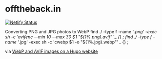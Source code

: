 # offtheback.in
[![Netlify Status](https://api.netlify.com/api/v1/badges/dd1d86c5-dc6f-4890-a14c-337abaf099e0/deploy-status)](https://app.netlify.com/sites/off-the-back/deploys)


Converting PNG and JPG photos to WebP
find ./ -type f -name '*.png' -exec sh -c 'avifenc --min 10 --max 30 $1 "${1%.png}.avif"' _ {} \;
find ./ -type f -name '*.jpg' -exec sh -c 'cwebp $1 -o "${1%.jpg}.webp"' _ {} \;

via [WebP and AVIF images on a Hugo website](https://pawelgrzybek.com/webp-and-avif-images-on-a-hugo-website/)
